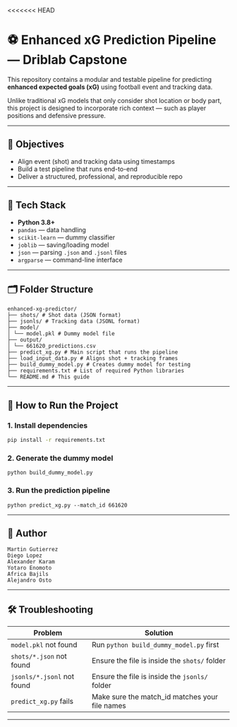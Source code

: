 <<<<<<< HEAD
# ⚽ Enhanced xG Prediction Pipeline — Driblab Capstone

This repository contains a modular and testable pipeline for predicting **enhanced expected goals (xG)** using football event and tracking data.

Unlike traditional xG models that only consider shot location or body part, this project is designed to incorporate rich context — such as player positions and defensive pressure.

---

## 🎯 Objectives

- Align event (shot) and tracking data using timestamps
- Build a test pipeline that runs end-to-end
- Deliver a structured, professional, and reproducible repo

---

## 🧰 Tech Stack

- **Python 3.8+**
- `pandas` — data handling
- `scikit-learn` — dummy classifier
- `joblib` — saving/loading model
- `json` — parsing `.json` and `.jsonl` files
- `argparse` — command-line interface

---

## 🗂️ Folder Structure
```
enhanced-xg-predictor/
├── shots/ # Shot data (JSON format)
├── jsonls/ # Tracking data (JSONL format)
├── model/
│ └── model.pkl # Dummy model file
├── output/
│ └── 661620_predictions.csv
├── predict_xg.py # Main script that runs the pipeline
├── load_input_data.py # Aligns shot + tracking frames
├── build_dummy_model.py # Creates dummy model for testing
├── requirements.txt # List of required Python libraries
└── README.md # This guide
```

---

## 🚀 How to Run the Project

### 1. Install dependencies

```bash
pip install -r requirements.txt
```

### 2. Generate the dummy model

```
python build_dummy_model.py
```

### 3. Run the prediction pipeline

```
python predict_xg.py --match_id 661620
```

---
## 👤 Author
```
Martin Gutierrez
Diego Lopez
Alexander Karam
Yotaro Enomoto
Africa Bajils
Alejandro Osto
```
---

## 🛠️ Troubleshooting

| Problem                   | Solution                                              |
|---------------------------|-------------------------------------------------------|
| `model.pkl` not found     | Run `python build_dummy_model.py` first               |
| `shots/*.json` not found  | Ensure the file is inside the `shots/` folder         |
| `jsonls/*.jsonl` not found| Ensure the file is inside the `jsonls/` folder        |
| `predict_xg.py` fails     | Make sure the match_id matches your file names        |

---

